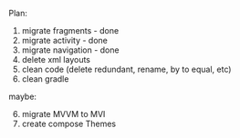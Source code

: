 

Plan:

1) migrate fragments - done
2) migrate activity - done
3) migrate navigation - done
4) delete xml layouts
5) clean code (delete redundant, rename, by to equal, etc)
6) clean gradle


maybe:

6) migrate MVVM to MVI
7) create compose Themes

